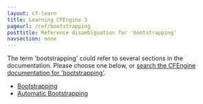 ```yaml
---
layout: cf-learn
title: Learning CFEngine 3
pageurl: /ref/bootstrapping
posttitle: Reference disambiguation for 'bootstrapping'
navsection: none
---
```


The term 'bootstrapping' could refer to several sections in the documentation. Please choose one below, or
[search the CFEngine documentation for 'bootstrapping'](http://cfengine.com/docs/latest/search.html?q=bootstrapping).

- [Bootstrapping](http://cfengine.com/docs/latest/guide-introduction-networking.html#bootstrapping)
- [Automatic Bootstrapping](http://cfengine.com/docs/latest/reference-components-cf-agent.html#automatic-bootstrapping)
